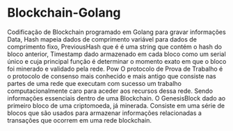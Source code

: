 # Blockchain-Golang

Codificação de Blockchain programado em Golang para gravar informações Data, Hash mapeia dados de comprimento variável para dados de comprimento fixo, PreviousHash 
que é  é uma string que contém o hash do bloco anterior, 
Timestamp dado armazenado em cada bloco como um serial único e cuja principal função é determinar o momento exato em que o bloco foi minerado e validado pela rede.
Pow O protocolo de Prova de Trabalho é o protocolo de consenso mais conhecido e mais antigo que consiste nas partes de uma rede que executam com sucesso um trabalho 
computacionalmente caro para aceder aos recursos dessa rede.
Sendo informações essenciais dentro de uma Blockchain. O GenesisBlock dado ao primeiro bloco de uma criptomoeda, já minerada. 
Consiste em uma série de blocos que são usados para armazenar informações relacionadas a transações que ocorrem em uma rede blockchain.
